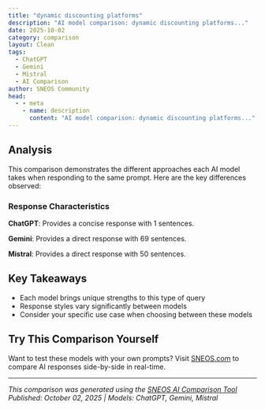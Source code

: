 ```yaml
---
title: "dynamic discounting platforms"
description: "AI model comparison: dynamic discounting platforms..."
date: 2025-10-02
category: comparison
layout: Clean
tags:
  - ChatGPT
  - Gemini
  - Mistral
  - AI Comparison
author: SNEOS Community
head:
  - - meta
    - name: description
      content: "AI model comparison: dynamic discounting platforms..."
---
```


<ChatComparison
  title="dynamic discounting platforms"
  prompt="dynamic discounting platforms"
  :responses='{"ChatGPT": "Dynamic discounting platforms are financial solutions that allow businesses to optimize their cash flow by managing early payments to suppliers in exchange for discounts on invoices. These platforms leverage technology to facilitate real-time or near-real-time payment negotiations between buyers and suppliers.\n\n### Key Features of Dynamic Discounting Platforms:\n\n1. **Real-Time Discounting:** Suppliers can offer discounts based on payment terms. The discount rate can vary depending on how early a buyer pays an invoice.\n\n2. **Flexibility:** Buyers have the flexibility to choose which invoices to pay early and the discount terms based on their cash flow needs.\n\n3. **Cash Flow Management:** Businesses can optimize their working capital by taking advantage of discounts while ensuring they maintain sufficient liquidity.\n\n4. **Supplier Relationship Enhancement:** Dynamic discounting can strengthen relationships with suppliers by helping them receive payments faster.\n\n5. **Integration:** Many platforms integrate with existing enterprise resource planning (ERP) systems or accounts payable software to streamline processes.\n\n6. **Data Analytics:** These platforms often provide analytics and reporting features to help businesses assess the benefits of early payment and discount optimization.\n\n### Benefits:\n\n- **Cost Savings:** Buyers can save money by taking advantage of discounts, improving their margins.\n- **Supplier Satisfaction:** Suppliers benefit from improved cash flow, which can be critical for their operations.\n- **Efficiency:** Automation of the payment process allows for quicker decisions and settlements.\n\n### Popular Dynamic Discounting Platforms:\n\n1. **Taulia:** Provides solutions for dynamic discounting, supply chain finance, and working capital management.\n2. **C2FO:** Offers a marketplace for companies to bid for early payments on invoices.\n3. **InvoicePay:** A platform that focuses on early payment programs and supplier financing.\n4. **Kyriba:** A cash management solution offering dynamic discounting as part of its treasury management suite.\n5. **SAP Ariba:** Integrates dynamic discounting into its procurement and supply chain solutions.\n\n### Considerations:\n\nWhen selecting a dynamic discounting platform, businesses should consider factors such as integration capabilities, ease of use, user support, and the specific financial needs and relationships with suppliers. The choice of platform can significantly impact how effectively a company can utilize dynamic discounting to enhance cash flow and optimize working capital.", "Gemini": "Dynamic discounting platforms are software solutions that allow buyers to offer suppliers the option of receiving early payment on invoices in exchange for a discount. This creates a win-win situation where buyers improve their working capital and suppliers gain faster access to cash.\n\nHere\u0027s a breakdown of what you need to know about dynamic discounting platforms:\n\n**How Dynamic Discounting Works:**\n\n1. **Invoice Submission:** The supplier submits an invoice to the buyer.\n2. **Platform Visibility:** The invoice appears on the dynamic discounting platform, visible to both the buyer and supplier.\n3. **Discount Offers:** The platform automatically calculates and displays potential discount rates based on how early the supplier is willing to be paid. These rates can be tiered and can change over time (hence \u0022dynamic\u0022). Typically, the earlier the payment, the higher the discount rate.\n4. **Supplier Acceptance:** The supplier chooses whether or not to accept the discount offer.\n5. **Payment \u0026 Discount:** If the supplier accepts, the buyer pays the invoice early, deducting the agreed-upon discount amount.\n\n**Key Features of Dynamic Discounting Platforms:**\n\n* **Invoice Management:** Centralized repository for all invoices, streamlining the approval and payment process.\n* **Discount Calculation \u0026 Negotiation:** Automatic calculation of discount rates based on buyer-defined parameters and potential for suppliers to negotiate.\n* **Integration with ERP Systems:** Seamless integration with existing accounting and ERP systems for efficient data transfer and reconciliation. This is crucial for automation and avoiding manual data entry.\n* **Workflow Automation:** Automates invoice approval, payment processing, and reconciliation, reducing manual effort.\n* **Supplier Portal:** Provides suppliers with a dedicated portal to view invoices, accept discount offers, and track payment status.\n* **Reporting \u0026 Analytics:** Generates detailed reports on discount rates, early payment volumes, working capital improvements, and supplier participation.\n* **Security:** Robust security measures to protect sensitive financial data.\n* **Supplier Onboarding:** Streamlined process for onboarding new suppliers to the platform.\n* **Multi-currency Support:** Ability to handle invoices and payments in multiple currencies.\n* **User Roles and Permissions:** Defines user access levels and permissions to ensure data security and control.\n* **Support and Training:** Dedicated support and training resources for both buyers and suppliers.\n\n**Benefits of Dynamic Discounting:**\n\n**For Buyers:**\n\n* **Improved Working Capital:** Generates a higher return on cash than traditional investments by using excess cash to fund early payments.\n* **Stronger Supplier Relationships:** Provides suppliers with access to quick cash, improving their financial health and fostering stronger relationships.\n* **Increased Profitability:** Captures discounts on invoices, increasing overall profitability.\n* **Greater Visibility \u0026 Control:** Provides real-time visibility into payment processes and improves control over cash flow.\n* **Streamlined Operations:** Automates invoice processing and payment workflows, reducing manual effort and errors.\n* **Reduced Risk:** Strengthens the supply chain by improving supplier financial stability.\n\n**For Suppliers:**\n\n* **Faster Access to Cash:** Receives payment on invoices sooner than standard payment terms.\n* **Improved Cash Flow:** Enhances cash flow forecasting and financial stability.\n* **Reduced Financing Costs:** Avoids the need for costly short-term financing options like factoring.\n* **Increased Predictability:** Gains greater predictability over payment schedules.\n* **Strengthened Relationships with Buyers:** Demonstrates willingness to be flexible and collaborate with buyers.\n\n**Popular Dynamic Discounting Platforms:**\n\n* **Taulia (Now part of SAP):** A leading provider of working capital solutions, including dynamic discounting.\n* **Tipalti:** Focuses on global payments and invoice automation, offering dynamic discounting capabilities.\n* **Coupa:** A comprehensive business spend management platform that includes dynamic discounting.\n* **Tradeshift:** A supply chain payments and commerce platform that offers dynamic discounting.\n* **C2FO (Cloud Two Four Zero):** Specializes in working capital marketplace connecting buyers and suppliers for early payments.\n* **PrimeRevenue:** Provides supply chain finance and dynamic discounting solutions.\n* **Kyriba:** Offers a range of treasury management solutions, including supply chain finance and dynamic discounting.\n* **Orbian:** Offers dynamic discounting solutions with a focus on larger enterprises.\n\n**Considerations When Choosing a Platform:**\n\n* **Integration Capabilities:** Ensure the platform integrates seamlessly with your existing ERP and accounting systems.\n* **Supplier Adoption:** Assess the platform\u0027s ease of use and support for supplier onboarding to maximize adoption rates.\n* **Pricing Model:** Understand the platform\u0027s pricing structure and how it aligns with your budget and expected ROI.\n* **Security:** Verify the platform\u0027s security measures and compliance with relevant regulations.\n* **Scalability:** Choose a platform that can scale to meet your growing business needs.\n* **Reporting and Analytics:** Evaluate the platform\u0027s reporting capabilities and ability to provide insights into working capital performance.\n* **Customer Support:** Assess the platform\u0027s customer support and training resources.\n* **Industry Expertise:** Consider platforms that have experience in your specific industry.\n\n**Implementation Process:**\n\n1. **Assessment:** Analyze current invoice payment processes, supplier relationships, and working capital needs.\n2. **Platform Selection:** Evaluate different dynamic discounting platforms and choose one that meets your specific requirements.\n3. **Integration:** Integrate the platform with your existing ERP and accounting systems.\n4. **Supplier Onboarding:** Onboard suppliers to the platform and provide them with training and support.\n5. **Pilot Program:** Launch a pilot program with a select group of suppliers to test the platform and refine the implementation process.\n6. **Rollout:** Roll out the platform to all suppliers.\n7. **Monitoring and Optimization:** Continuously monitor the platform\u0027s performance and make adjustments as needed to maximize its benefits.\n\nDynamic discounting can be a valuable tool for both buyers and suppliers, improving working capital management, strengthening relationships, and driving profitability. By carefully selecting and implementing a dynamic discounting platform, companies can unlock significant financial benefits and create a more efficient and resilient supply chain.\n", "Mistral": "Dynamic discounting platforms are digital solutions designed to optimize the cash flow and working capital for both buyers and suppliers. These platforms facilitate early payment of invoices in exchange for a discount, thereby providing liquidity to suppliers and potential savings to buyers. Here are some key features and benefits of dynamic discounting platforms:\n\n### Key Features:\n1. **Early Payment Options**: Suppliers can choose to get paid early in exchange for a discount on their invoices.\n2. **Real-Time Visibility**: Both buyers and suppliers have real-time visibility into the status of invoices and payments.\n3. **Automated Processes**: The platform automates the invoice approval and payment processes, reducing manual intervention and errors.\n4. **Flexible Discount Rates**: Discount rates can be dynamically adjusted based on various factors such as the supplier\u0027s creditworthiness, invoice amount, and payment terms.\n5. **Integration Capabilities**: These platforms can integrate with existing ERP systems, accounting software, and other financial tools.\n6. **Risk Management**: Some platforms offer risk management tools to assess the creditworthiness of suppliers and manage financial risks.\n7. **Compliance and Reporting**: Ensures compliance with regulatory requirements and provides detailed reporting for audit and financial planning purposes.\n\n### Benefits:\n1. **Improved Cash Flow for Suppliers**: Suppliers can access funds earlier, improving their cash flow and reducing the need for external financing.\n2. **Cost Savings for Buyers**: Buyers can save money through discounts on invoices, which can be more cost-effective than traditional financing options.\n3. **Enhanced Supplier Relationships**: Early payments can strengthen relationships with suppliers, fostering better collaboration and potentially leading to better terms and conditions.\n4. **Reduced Administrative Burden**: Automated processes reduce the administrative burden associated with invoice processing and payment.\n5. **Better Financial Planning**: Real-time visibility and detailed reporting help both buyers and suppliers in better financial planning and forecasting.\n6. **Risk Mitigation**: By offering early payments, buyers can mitigate the risk of supplier insolvency and ensure a stable supply chain.\n\n### Examples of Dynamic Discounting Platforms:\n1. **C2FO**: A well-known platform that connects buyers and suppliers to facilitate early payments.\n2. **Taulia**: Offers dynamic discounting along with other supply chain finance solutions.\n3. **PrimeRevenue**: Provides a range of supply chain finance solutions, including dynamic discounting.\n4. **Orbian**: Focuses on supply chain finance and dynamic discounting to optimize working capital.\n5. **SAP Ariba**: Integrates dynamic discounting with its broader procurement and supply chain management solutions.\n\n### Implementation Considerations:\n1. **Integration**: Ensure the platform can integrate seamlessly with your existing systems.\n2. **Supplier Onboarding**: Develop a strategy for onboarding suppliers to the platform.\n3. **Compliance**: Ensure the platform complies with local and international regulations.\n4. **Training**: Provide training for both internal staff and suppliers to ensure smooth adoption.\n5. **Monitoring and Optimization**: Continuously monitor the platform\u0027s performance and optimize processes as needed.\n\nDynamic discounting platforms can be a powerful tool for optimizing cash flow and strengthening supply chain relationships. However, careful planning and execution are essential to maximize their benefits."}' 
  published-date="11:31"
/>

## Analysis

This comparison demonstrates the different approaches each AI model takes when responding to the same prompt. Here are the key differences observed:

### Response Characteristics

**ChatGPT**: Provides a concise response with 1 sentences. 

**Gemini**: Provides a direct response with 69 sentences. 

**Mistral**: Provides a direct response with 50 sentences. 

## Key Takeaways

- Each model brings unique strengths to this type of query
- Response styles vary significantly between models
- Consider your specific use case when choosing between these models

## Try This Comparison Yourself

Want to test these models with your own prompts? Visit [SNEOS.com](https://sneos.com) to compare AI responses side-by-side in real-time.

---

*This comparison was generated using the [SNEOS AI Comparison Tool](https://sneos.com)*
*Published: October 02, 2025 | Models: ChatGPT, Gemini, Mistral*
